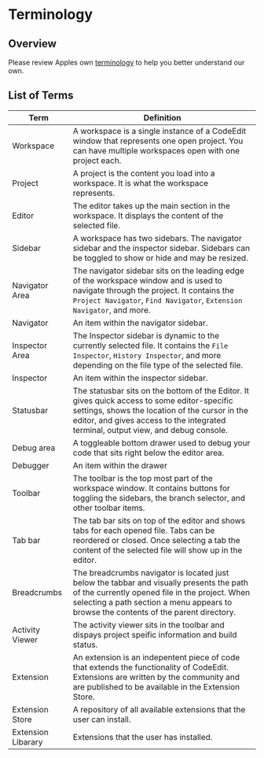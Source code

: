 # Terminology

## Overview

Please review  Apples own [terminology](https://developer.apple.com/design/human-interface-guidelines/macos/overview/visual-index/) to help you better understand our own.

## List of Terms

| Term               | Definition                                                                                                                                                                                                                           |
| ------------------ | ------------------------------------------------------------------------------------------------------------------------------------------------------------------------------------------------------------------------------------ |
| Workspace          | A workspace is a single instance of a CodeEdit window that represents one open project. You can have multiple workspaces open with one project each.                                                                                 |
| Project            | A project is the content you load into a workspace. It is what the workspace represents.                                                                                                                                             |
| Editor             | The editor takes up the main section in the workspace. It displays the content of the selected file.                                                                                                                                 |
| Sidebar            | A workspace has two sidebars. The navigator sidebar and the inspector sidebar. Sidebars can be toggled to show or hide and may be resized.                                                                                           |
| Navigator Area     | The navigator sidebar sits on the leading edge of the workspace window and is used to navigate through the project. It contains the `Project Navigator`, `Find Navigator`, `Extension Navigator`, and more.                          |
| Navigator          | An item within the navigator sidebar.                                                                                                                                                                                                |
| Inspector Area     | The Inspector sidebar is dynamic to the currently selected file. It contains the `File Inspector`, `History Inspector`, and more depending on the file type of the selected file.                                                    |
| Inspector          | An item within the inspector sidebar.                                                                                                                                                                                                |
| Statusbar          | The statusbar sits on the bottom of the Editor. It gives quick access to some editor-specific settings, shows the location of the cursor in the editor, and gives access to the integrated terminal, output view, and debug console. |
| Debug area         | A toggleable bottom drawer used to debug your code that sits right below the editor area.                                                                                                                                            |
| Debugger           | An item within the drawer                                                                                                                                                                                                            |
| Toolbar            | The toolbar is the top most part of the workspace window. It contains buttons for toggling the sidebars, the branch selector, and other toolbar items.                                                                               |
| Tab bar            | The tab bar sits on top of the editor and shows tabs for each opened file. Tabs can be reordered or closed. Once selecting a tab the content of the selected file will show up in the editor.                                        |
| Breadcrumbs        | The breadcrumbs navigator is located just below the tabbar and visually presents the path of the currently opened file in the project. When selecting a path section a menu appears to browse the contents of the parent directory.  |
| Activity Viewer    | The activity viewer sits in the toolbar and dispays project speific information and build status.                                                                                                                                    |
| Extension          | An extension is an indepentent piece of code that extends the functionality of CodeEdit. Extensions are written by the community and are published to be available in the Extension Store.                                           |
| Extension Store    | A repository of all available extensions that the user can install.                                                                                                                                                                  |
| Extension Libarary | Extensions that the user has installed. 